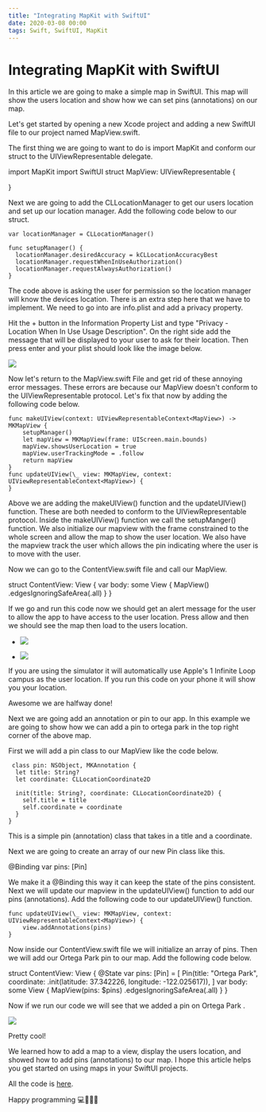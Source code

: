 ```yaml
---
title: "Integrating MapKit with SwiftUI"
date: 2020-03-08 00:00
tags: Swift, SwiftUI, MapKit
---
```

# Integrating MapKit with SwiftUI

In this article we are going to make a simple map in SwiftUI. This map will show the users location and show how we can set pins (annotations) on our map.

Let's get started by opening a new Xcode project and adding a new SwiftUI file to our project named MapView.swift.

The first thing we are going to want to do is import MapKit and conform our struct to the UIViewRepresentable delegate.

import MapKit
import SwiftUI
struct MapView: UIViewRepresentable {
    
}

Next we are going to add the CLLocationManager to get our users location and set up our location manager. Add the following code below to our struct.

    var locationManager = CLLocationManager()
    
    func setupManager() {
      locationManager.desiredAccuracy = kCLLocationAccuracyBest
      locationManager.requestWhenInUseAuthorization()
      locationManager.requestAlwaysAuthorization()
    }

The code above is asking the user for permission so the location manager will know the devices location. There is an extra step here that we have to implement. We need to go into are info.plist and add a privacy property.

Hit the + button in the Information Property List and type "Privacy - Location When In Use Usage Description". On the right side add the message that will be displayed to your user to ask for their location. Then press enter and your plist should look like the image below.

![](https://swifttom.com/wp-content/uploads/2020/03/screen-shot-2020-03-06-at-4.44.07-pm.png?w=1024)

Now let's return to the MapView.swift File and get rid of these annoying error messages. These errors are because our MapView doesn't conform to the UIViewRepresentable protocol. Let's fix that now by adding the following code below.

    func makeUIView(context: UIViewRepresentableContext<MapView>) -> MKMapView {
        setupManager()
        let mapView = MKMapView(frame: UIScreen.main.bounds)
        mapView.showsUserLocation = true
        mapView.userTrackingMode = .follow
        return mapView
    }
    func updateUIView(\_ view: MKMapView, context: UIViewRepresentableContext<MapView>) {
    }

Above we are adding the makeUIView() function and the updateUIView() function. These are both needed to conform to the UIViewRepresentable protocol. Inside the makeUIView() function we call the setupManger() function. We also initialize our mapview with the frame constrained to the whole screen and allow the map to show the user location. We also have the mapview track the user which allows the pin indicating where the user is to move with the user.

Now we can go to the ContentView.swift file and call our MapView.

struct ContentView: View {
    var body: some View {
        MapView()
            .edgesIgnoringSafeArea(.all)
    }
}

If we go and run this code now we should get an alert message for the user to allow the app to have access to the user location. Press allow and then we should see the map then load to the users location.

- ![](https://swifttom.com/wp-content/uploads/2020/03/simulator-screen-shot-iphone-11-pro-2020-03-06-at-16.57.25.png?w=473)
    
- ![](https://swifttom.com/wp-content/uploads/2020/03/simulator-screen-shot-iphone-11-pro-2020-03-06-at-16.57.34.png?w=473)
    

If you are using the simulator it will automatically use Apple's 1 Infinite Loop campus as the user location. If you run this code on your phone it will show you your location.

Awesome we are halfway done!

Next we are going add an annotation or pin to our app. In this example we are going to show how we can add a pin to ortega park in the top right corner of the above map.

First we will add a pin class to our MapView like the code below.

     class pin: NSObject, MKAnnotation {
      let title: String?
      let coordinate: CLLocationCoordinate2D
      
      init(title: String?, coordinate: CLLocationCoordinate2D) {
        self.title = title
        self.coordinate = coordinate
      }
    }

This is a simple pin (annotation) class that takes in a title and a coordinate.

Next we are going to create an array of our new Pin class like this.

@Binding var pins: \[Pin\]

We make it a @Binding this way it can keep the state of the pins consistent. Next we will update our mapview in the updateUIView() function to add our pins (annotations). Add the following code to our updateUIView() function.

    func updateUIView(\_ view: MKMapView, context: UIViewRepresentableContext<MapView>) {
        view.addAnnotations(pins)
    }

Now inside our ContentView.swift file we will initialize an array of pins. Then we will add our Ortega Park pin to our map. Add the following code below.

struct ContentView: View {
       @State var pins: \[Pin\] = \[
      Pin(title: "Ortega Park", coordinate: .init(latitude: 37.342226, longitude: -122.025617)),
    \]
    var body: some View {
        MapView(pins: $pins)
            .edgesIgnoringSafeArea(.all)
    }
}

Now if we run our code we will see that we added a pin on Ortega Park .

![](https://swifttom.com/wp-content/uploads/2020/03/simulator-screen-shot-iphone-11-pro-2020-03-06-at-17.33.40-1.png?w=473)

Pretty cool!

We learned how to add a map to a view, display the users location, and showed how to add pins (annotations) to our map. I hope this article helps you get started on using maps in your SwiftUI projects.

All the code is [here](http://bit.ly/2wDN2Cc).

Happy programming 💻👨🏻‍💻
